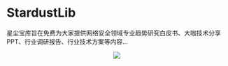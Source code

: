 # StardustLib
星尘宝库旨在免费为大家提供网络安全领域专业趋势研究白皮书、大咖技术分享PPT、行业调研报告、行业技术方案等内容…
<p align="center">
  <img src="https://github.com/stardustsec/StardustLib/blob/main/logo.jpg" />
</p>
   
